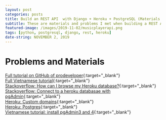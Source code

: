 ```yaml
---
layout: post
categories: posts
title: Build an REST API  with Django + Heroku + PostgreSQL (Materials Only)
subtitle: These are materials and problems I met when building a REST API serving for university course's android project.
featured-image: /images/2019-11-02/musicplayerapi.png
tags: [python, postgresql, django, rest, heroku]
date-string: NOVEMBER 2, 2019
---
```

# Problems and Materials
[Full tutorial on GitHub of prodeveloper](https://gist.github.com/prodeveloper/68e3545dc645f3107b2415211ab36a20){:target="_blank"}<br>
[Full Vietnamese tutorial](https://viblo.asia/p/xay-dung-nhanh-api-voi-django-rest-framework-va-heroku-bJzKmyq6K9N){:target="_blank"}<br>
[Stackoverflow: How can I browse my Heroku database?](https://stackoverflow.com/questions/20410873/how-can-i-browse-my-heroku-database){:target="_blank"}<br>
[Stackoverflow: Connect to a heroku databasae with pgAdmin](https://stackoverflow.com/questions/11769860/connect-to-a-heroku-database-with-pgadmin){:target="_blank"}<br>
[Heroku: Custom domains](https://devcenter.heroku.com/articles/custom-domains){:target="_blank"}<br>
[Heroku: Postgres](https://devcenter.heroku.com/articles/heroku-postgresql){:target="_blank"}<br>
[Vietnamese tutorial: install pgAdmin3 and 4](https://o7planning.org/vi/11353/huong-dan-cai-dat-pgadmin-tren-ubuntu){:target="_blank"}<br>


